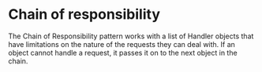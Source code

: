 # Chain of responsibility

The Chain of Responsibility pattern works with a list of Handler objects that have
limitations on the nature of the requests they can deal with. If an object cannot handle
a request, it passes it on to the next object in the chain.

